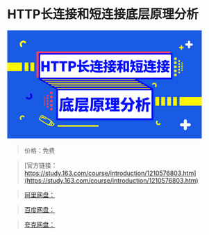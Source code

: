 # HTTP长连接和短连接底层原理分析

![img](../../../assets/study163/free/fcc3fec1823e4916bc26d86a2ffcd52f.jpg)

> 价格：免费

> [官方链接：https://study.163.com/course/introduction/1210576803.htm](https://study.163.com/course/introduction/1210576803.htm)

> [阿里网盘：]()

> [百度网盘：]()

> [夸克网盘：]()
